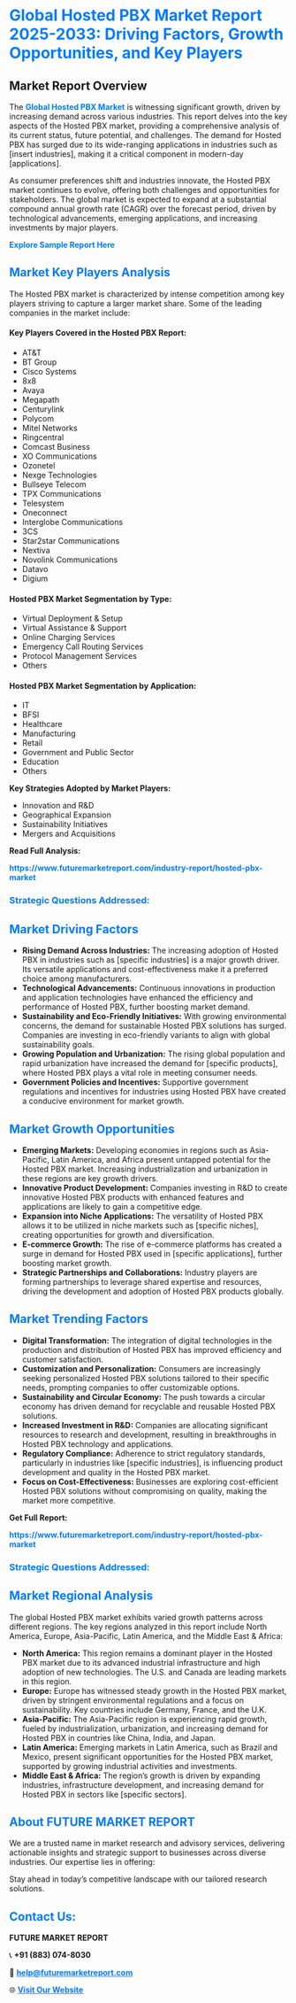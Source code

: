 <h1 style="color: #007BFF;">Global Hosted PBX Market Report 2025-2033: Driving Factors, Growth Opportunities, and Key Players</h1>

<section id="overview">
<h2>Market Report Overview</h2>
<p>The <a href="https://www.futuremarketreport.com/industry-report/hosted-pbx-market" style="color: #007BFF; text-decoration: none;"><strong>Global Hosted PBX Market</strong></a> is witnessing significant growth, driven by increasing demand across various industries. This report delves into the key aspects of the Hosted PBX market, providing a comprehensive analysis of its current status, future potential, and challenges. The demand for Hosted PBX has surged due to its wide-ranging applications in industries such as [insert industries], making it a critical component in modern-day [applications].</p>
<p>As consumer preferences shift and industries innovate, the Hosted PBX market continues to evolve, offering both challenges and opportunities for stakeholders. The global market is expected to expand at a substantial compound annual growth rate (CAGR) over the forecast period, driven by technological advancements, emerging applications, and increasing investments by major players.</p>
</section>

<section id="overview">
<p><a href="https://www.futuremarketreport.com/request-sample/reportId=58033" style="color: #007BFF; text-decoration: none;"><strong>Explore Sample Report Here</strong></a></p>
</section>

<section id="key-players">
<h2 style="color: #007BFF;">Market Key Players Analysis</h2>
<p>The Hosted PBX market is characterized by intense competition among key players striving to capture a larger market share. Some of the leading companies in the market include:</p>
<h4>Key Players Covered in the Hosted PBX Report:</h4>
<ul><li>AT&amp;T</li><li>BT Group</li><li>Cisco Systems</li><li>8x8</li><li>Avaya</li><li>Megapath</li><li>Centurylink</li><li>Polycom</li><li>Mitel Networks</li><li>Ringcentral</li><li>Comcast Business</li><li>XO Communications</li><li>Ozonetel</li><li>Nexge Technologies</li><li>Bullseye Telecom</li><li>TPX Communications</li><li>Telesystem</li><li>Oneconnect</li><li>Interglobe Communications</li><li>3CS</li><li>Star2star Communications</li><li>Nextiva</li><li>Novolink Communications</li><li>Datavo</li><li>Digium</li></ul>
<h4>Hosted PBX Market Segmentation by Type:</h4>
<ul><li>Virtual Deployment &amp; Setup</li><li>Virtual Assistance &amp; Support</li><li>Online Charging Services</li><li>Emergency Call Routing Services</li><li>Protocol Management Services</li><li>Others</li></ul>

<h4>Hosted PBX Market Segmentation by Application:</h4>
<ul><li>IT</li><li>BFSI</li><li>Healthcare</li><li>Manufacturing</li><li>Retail</li><li>Government and Public Sector</li><li>Education</li><li>Others</li></ul>
<p><strong>Key Strategies Adopted by Market Players:</strong></p>
<ul>
<li>Innovation and R&D</li>
<li>Geographical Expansion</li>
<li>Sustainability Initiatives</li>
<li>Mergers and Acquisitions</li>
</ul>
</section>

<section>
<p><strong>Read Full Analysis: </strong></p><a href="https://www.futuremarketreport.com/industry-report/hosted-pbx-market" style="color: #007BFF; text-decoration: none;"><strong>https://www.futuremarketreport.com/industry-report/hosted-pbx-market</strong></a>
<h3 style="color: #007BFF;">Strategic Questions Addressed:</h3>
</section>

<section id="driving-factors">
<h2 style="color: #007BFF;">Market Driving Factors</h2>
<ul>
<li><strong>Rising Demand Across Industries:</strong> The increasing adoption of Hosted PBX in industries such as [specific industries] is a major growth driver. Its versatile applications and cost-effectiveness make it a preferred choice among manufacturers.</li>
<li><strong>Technological Advancements:</strong> Continuous innovations in production and application technologies have enhanced the efficiency and performance of Hosted PBX, further boosting market demand.</li>
<li><strong>Sustainability and Eco-Friendly Initiatives:</strong> With growing environmental concerns, the demand for sustainable Hosted PBX solutions has surged. Companies are investing in eco-friendly variants to align with global sustainability goals.</li>
<li><strong>Growing Population and Urbanization:</strong> The rising global population and rapid urbanization have increased the demand for [specific products], where Hosted PBX plays a vital role in meeting consumer needs.</li>
<li><strong>Government Policies and Incentives:</strong> Supportive government regulations and incentives for industries using Hosted PBX have created a conducive environment for market growth.</li>
</ul>
</section>

<section id="growth-opportunities">
<h2 style="color: #007BFF;">Market Growth Opportunities</h2>
<ul>
<li><strong>Emerging Markets:</strong> Developing economies in regions such as Asia-Pacific, Latin America, and Africa present untapped potential for the Hosted PBX market. Increasing industrialization and urbanization in these regions are key growth drivers.</li>
<li><strong>Innovative Product Development:</strong> Companies investing in R&D to create innovative Hosted PBX products with enhanced features and applications are likely to gain a competitive edge.</li>
<li><strong>Expansion into Niche Applications:</strong> The versatility of Hosted PBX allows it to be utilized in niche markets such as [specific niches], creating opportunities for growth and diversification.</li>
<li><strong>E-commerce Growth:</strong> The rise of e-commerce platforms has created a surge in demand for Hosted PBX used in [specific applications], further boosting market growth.</li>
<li><strong>Strategic Partnerships and Collaborations:</strong> Industry players are forming partnerships to leverage shared expertise and resources, driving the development and adoption of Hosted PBX products globally.</li>
</ul>
</section>

<section id="trending-factors">
<h2 style="color: #007BFF;">Market Trending Factors</h2>
<ul>
<li><strong>Digital Transformation:</strong> The integration of digital technologies in the production and distribution of Hosted PBX has improved efficiency and customer satisfaction.</li>
<li><strong>Customization and Personalization:</strong> Consumers are increasingly seeking personalized Hosted PBX solutions tailored to their specific needs, prompting companies to offer customizable options.</li>
<li><strong>Sustainability and Circular Economy:</strong> The push towards a circular economy has driven demand for recyclable and reusable Hosted PBX solutions.</li>
<li><strong>Increased Investment in R&D:</strong> Companies are allocating significant resources to research and development, resulting in breakthroughs in Hosted PBX technology and applications.</li>
<li><strong>Regulatory Compliance:</strong> Adherence to strict regulatory standards, particularly in industries like [specific industries], is influencing product development and quality in the Hosted PBX market.</li>
<li><strong>Focus on Cost-Effectiveness:</strong> Businesses are exploring cost-efficient Hosted PBX solutions without compromising on quality, making the market more competitive.</li>
</ul>
</section>

<section>
<p><strong>Get Full Report: </strong></p><a href="https://www.futuremarketreport.com/industry-report/hosted-pbx-market" style="color: #007BFF; text-decoration: none;"><strong>https://www.futuremarketreport.com/industry-report/hosted-pbx-market</strong></a>
<h3 style="color: #007BFF;">Strategic Questions Addressed:</h3>
</section>


<section id="regional-analysis">
<h2 style="color: #007BFF;">Market Regional Analysis</h2>
<p>The global Hosted PBX market exhibits varied growth patterns across different regions. The key regions analyzed in this report include North America, Europe, Asia-Pacific, Latin America, and the Middle East & Africa:</p>
<ul>
<li><strong>North America:</strong> This region remains a dominant player in the Hosted PBX market due to its advanced industrial infrastructure and high adoption of new technologies. The U.S. and Canada are leading markets in this region.</li>
<li><strong>Europe:</strong> Europe has witnessed steady growth in the Hosted PBX market, driven by stringent environmental regulations and a focus on sustainability. Key countries include Germany, France, and the U.K.</li>
<li><strong>Asia-Pacific:</strong> The Asia-Pacific region is experiencing rapid growth, fueled by industrialization, urbanization, and increasing demand for Hosted PBX in countries like China, India, and Japan.</li>
<li><strong>Latin America:</strong> Emerging markets in Latin America, such as Brazil and Mexico, present significant opportunities for the Hosted PBX market, supported by growing industrial activities and investments.</li>
<li><strong>Middle East & Africa:</strong> The region’s growth is driven by expanding industries, infrastructure development, and increasing demand for Hosted PBX in sectors like [specific sectors].</li>
</ul>
</section>

<footer>
<h2 style="color: #007BFF;">About FUTURE MARKET REPORT</h2>
<p>We are a trusted name in market research and advisory services, delivering actionable insights and strategic support to businesses across diverse industries. Our expertise lies in offering:</p>

<p>Stay ahead in today’s competitive landscape with our tailored research solutions.</p>

<h2 style="color: #007BFF;">Contact Us:</h2>
<p><strong>FUTURE MARKET REPORT</strong></p>
<p>📞 <strong>+91 (883) 074-8030</strong></p>
<p>📧 <strong><a href="mailto:help@futuremarketreport.com" style="color: #007BFF;">help@futuremarketreport.com</a></strong></p>
<p>🌐 <strong><a href="https://www.futuremarketreport.com/" style="color: #007BFF;">Visit Our Website</a></strong></p>
</footer>